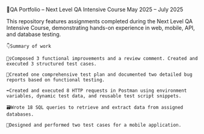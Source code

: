 📜QA Portfolio – Next Level QA Intensive Course May 2025 – July 2025

  This repository features assignments completed during the Next Level QA Intensive Course, demonstrating hands-on experience in web, mobile, API, and database testing.

    👇Summary of work

    👷‍♀️‍Composed 3 functional improvements and a review comment. Created and executed 3 structured test cases.

    🐞Created one comprehensive test plan and documented two detailed bug reports based on functional testing.

    ➡️Created and executed 8 HTTP requests in Postman using environment variables, dynamic test data, and reusable test script snippets.

    🗃️Wrote 18 SQL queries to retrieve and extract data from assigned databases.

    📲Designed and performed two test cases for a mobile application.
